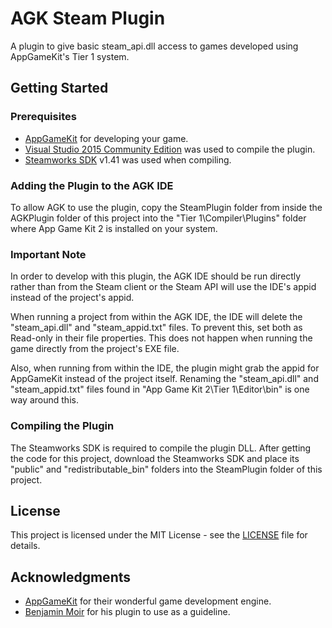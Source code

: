 # AGK Steam Plugin

A plugin to give basic steam_api.dll access to games developed using AppGameKit's Tier 1 system.

## Getting Started

### Prerequisites

* [AppGameKit](https://www.appgamekit.com/) for developing your game.
* [Visual Studio 2015 Community Edition](https://www.visualstudio.com/vs/older-downloads/) was used to compile the plugin.
* [Steamworks SDK](https://partner.steamgames.com) v1.41 was used when compiling.

### Adding the Plugin to the AGK IDE

To allow AGK to use the plugin, copy the SteamPlugin folder from inside the AGKPlugin folder of this project into the "Tier 1\Compiler\Plugins" folder where App Game Kit 2 is installed on your system.

### Important Note

In order to develop with this plugin, the AGK IDE should be run directly rather than from the Steam client or the Steam API will use the IDE's appid instead of the project's appid.

When running a project from within the AGK IDE, the IDE will delete the "steam_api.dll" and "steam_appid.txt" files.
To prevent this, set both as Read-only in their file properties.
This does not happen when running the game directly from the project's EXE file.

Also, when running from within the IDE, the plugin might grab the appid for AppGameKit instead of the project itself.
Renaming the "steam_api.dll" and "steam_appid.txt" files found in "App Game Kit 2\Tier 1\Editor\bin" is one way around this.

### Compiling the Plugin

The Steamworks SDK is required to compile the plugin DLL.
After getting the code for this project, download the Steamworks SDK and place its "public" and "redistributable_bin" folders into the SteamPlugin folder of this project.

## License

This project is licensed under the MIT License - see the [LICENSE](LICENSE) file for details.

## Acknowledgments

* [AppGameKit](https://www.appgamekit.com/) for their wonderful game development engine.
* [Benjamin Moir](https://github.com/DaZombieKiller/steamplugin) for his plugin to use as a guideline.